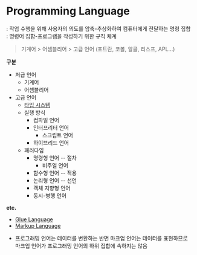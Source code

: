 # Programming Language
: 작업 수행을 위해 사용자의 의도를 압축-추상화하여 컴퓨터에게 전달하는 명령 집합   
: 명령어 집합-프로그램을 작성하기 위한 규칙 체계     

> 기계어 > 어셈블리어  > 고급 언어 (포트란, 코볼, 알골, 리스프, APL...)


**구분**
- 저급 언어
    - 기계어
    - 어셈블리어
- 고급 언어
    - [타입 시스템](./type-system.md)
    - 실행 방식
        - 컴파일 언어
        - 인터프리터 언어
            - 스크립트 언어
        - 하이브리드 언어  
    - 패러다임
        - 명령형 언어 -- 절차
            - 비주얼 언어
        - 함수형 언어 -- 적용
        - 논리형 언어 -- 선언
        - 객체 지향형 언어
        - 동시-병행 언어  


**etc.**    
- [Glue Language](./glue-language.md)
- [Markup Language](./markup-language.md)

+ 프로그래밍 언어는 데이터를 변환하는 반면 마크업 언어는 데이터를 표현하므로    
  마크업 언어가 프로그래밍 언어의 하위 집합에 속하지는 않음   
